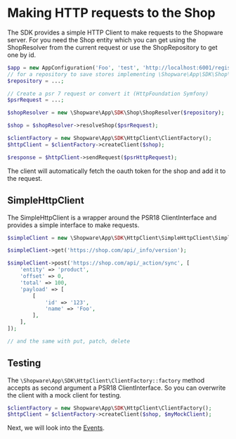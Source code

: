 # Making HTTP requests to the Shop

The SDK provides a simple HTTP Client to make requests to the Shopware server. 
For you need the Shop entity
which you can get using the ShopResolver from the current request or use the ShopRepository to get one by id.

```php
$app = new AppConfiguration('Foo', 'test', 'http://localhost:6001/register/callback');
// for a repository to save stores implementing \Shopware\App\SDK\Shop\ShopRepositoryInterface, see FileShopRepository as an example
$repository = ...;

// Create a psr 7 request or convert it (HttpFoundation Symfony)
$psrRequest = ...;

$shopResolver = new \Shopware\App\SDK\Shop\ShopResolver($repository);

$shop = $shopResolver->resolveShop($psrRequest);

$clientFactory = new Shopware\App\SDK\HttpClient\ClientFactory();
$httpClient = $clientFactory->createClient($shop);

$response = $httpClient->sendRequest($psrHttpRequest);
```

The client will automatically fetch the oauth token for the shop and add it to the request.

## SimpleHttpClient

The SimpleHttpClient is a wrapper around the PSR18 ClientInterface and provides a simple interface to make requests.

```php
$simpleClient = new \Shopware\App\SDK\HttpClient\SimpleHttpClient\SimpleHttpClient($httpClient);

$simpleClient->get('https://shop.com/api/_info/version');

$simpleClient->post('https://shop.com/api/_action/sync', [
    'entity' => 'product',
    'offset' => 0,
    'total' => 100,
    'payload' => [
        [
            'id' => '123',
            'name' => 'Foo',
        ],
    ],
]);

// and the same with put, patch, delete
```

## Testing

The `\Shopware\App\SDK\HttpClient\ClientFactory::factory` method accepts as second argument a PSR18 ClientInterface.
So you can overwrite the client with a mock client for testing.

```php
$clientFactory = new Shopware\App\SDK\HttpClient\ClientFactory();
$httpClient = $clientFactory->createClient($shop, $myMockClient);
```

Next, we will look into the [Events](./06-events.md).